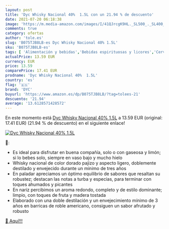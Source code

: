 ```yaml
---
layout: post
title: 'Dyc Whisky Nacional 40%  1.5L con un 21.94 % de descuento'
date: 2021-07-20 06:18:38
image: 'https://m.media-amazon.com/images/I/41QJrcgK9HL._SL500_._SL400_.jpg'
comments: true
category: ofertas
author: 'tole.es'
slug: 'B075TJB8LB-es Dyc Whisky Nacional 40% 1.5L'
sku: 'B075TJB8LB-es'
tags: [ 'Alimentación y bebidas','Bebidas espirituosas y licores','Cervezas, vinos y licores','Whisky','dyc','whisky', ]
actualPrice: 13.59 EUR
currency: EUR
price: 13.59
comparePrice: 17.41 EUR
prodname: 'Dyc Whisky Nacional 40%  1.5L'
country: 'es'
flag: '🇪🇸'
brand: 'DYC'
buyurl: 'https://www.amazon.es/dp/B075TJB8LB/?tag=tolees-21'
descuento: '21.94'
average: '13.6128571428572'
---
```


En este momento está [Dyc Whisky Nacional 40%  1.5L](https://www.amazon.es/dp/B075TJB8LB/?tag=tolees-21) a 13.59 EUR (original: 17.41 EUR) (21.94 %  de descuento) en el siguiente enlace!

[![Dyc Whisky Nacional 40%  1.5L](https://m.media-amazon.com/images/I/41QJrcgK9HL._SL500_._SL400_.jpg)](https://www.amazon.es/dp/B075TJB8LB/?tag=tolees-21)

🔎:

- Es ideal para disfrutar en buena compañía, solo o con gaseosa y limón; si lo bebes solo, siempre en vaso bajo y mucho hielo
- Whisky nacional de color dorado pajizo y aspecto ligero, doblemente destilado y envejecido durante un mínimo de tres años
- En paladar apreciamos un óptimo equilibrio de sabores que resaltan su robustez; destacan las notas a turba y especias, para terminar con toques ahumados y picantes
- En nariz percibimos un aroma redondo, completo y de estilo dominante; limpio, con toques de fruta y madera tostada
- Elaborado con una doble destilación y un envejecimiento mínimo de 3 años en barricas de roble americano, consiguen un sabor afrutado y robusto

[🛒 Aquí!!!](https://www.amazon.es/dp/B075TJB8LB/?tag=tolees-21)
